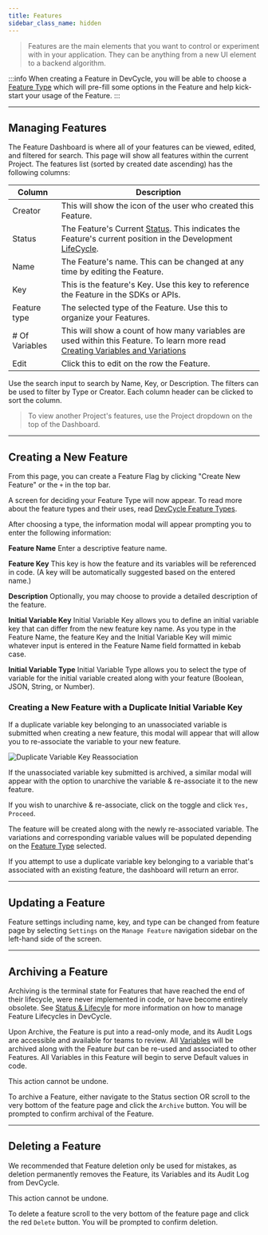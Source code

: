 ```yaml
---
title: Features
sidebar_class_name: hidden
---
```


> Features are the main elements that you want to control or experiment with in your application. They can be anything from a new UI element to a backend algorithm. 

:::info
When creating a Feature in DevCycle, you will be able to choose a [Feature Type](/platform/feature-management/feature-types) which will pre-fill some options in the Feature and help kick-start your usage of the Feature. 
:::

---

## Managing Features

The Feature Dashboard is where all of your features can be viewed, edited, and filtered for search. This page will show all features within the current Project. The features list (sorted by created date ascending) has the following columns:

|   Column     | Description                            |
|--------|----------------------------|
| Creator | This will show the icon of the user who created this Feature. |
| Status | The Feature's Current [Status](/platform/feature-management/status-and-lifecycle). This indicates the Feature's current position in the Development [LifeCycle](/platform/feature-management/status-and-lifecycle). |
| Name | The Feature's name. This can be changed at any time by editing the Feature. |
| Key | This is the feature's Key. Use this key to reference the Feature in the SDKs or APIs. |
| Feature type | The selected type of the Feature. Use this to organize your Features. |
| # Of Variables | This will show a count of how many variables are used within this Feature. To learn more read [Creating Variables and Variations](/essentials/variables-and-variations/variables) |
| Edit | Click this to edit on the row the Feature. |

Use the search input to search by Name, Key, or Description. The filters can be used to filter by Type or Creator. Each column header can be clicked to sort the column. 

> To view another Project's features, use the Project dropdown on the top of the Dashboard. 


---


## Creating a New Feature

From this page, you can create a Feature Flag by clicking "Create New Feature" or the `+` in the top bar. 

A screen for deciding your Feature Type will now appear. To read more about the feature types and their uses, read [DevCycle Feature Types](/platform/feature-management/feature-types).

After choosing a type, the information modal will appear prompting you to enter the following information:

**Feature Name**
Enter a descriptive feature name.

**Feature Key**
This key is how the feature and its variables will be referenced in code. (A key will be automatically suggested based on the entered name.)

**Description**
Optionally, you may choose to provide a detailed description of the feature.

**Initial Variable Key**
Initial Variable Key allows you to define an initial variable key that can differ from the new feature key name. As you type in the Feature Name, the feature Key and the Initial Variable Key will mimic whatever input is entered in the Feature Name field formatted in kebab case.

**Initial Variable Type**
Initial Variable Type allows you to select the type of variable for the initial variable created along with your feature (Boolean, JSON, String, or Number).

### Creating a New Feature with a Duplicate Initial Variable Key

If a duplicate variable key belonging to an unassociated variable is submitted when creating a new feature, this modal will appear that will allow you to re-associate the variable to your new feature.

![Duplicate Variable Key Reassociation](/feature-duplicate-initial-variable-key-modal.png)

If the unassociated variable key submitted is archived, a similar modal will appear with the option to unarchive the variable & re-associate it to the new feature.

If you wish to unarchive & re-associate, click on the toggle and click `Yes, Proceed`. 

The feature will be created along with the newly re-associated variable. The variations and corresponding variable values will be populated depending on the [Feature Type](/essentials/features) selected. 

If you attempt to use a duplicate variable key belonging to a variable that's associated with an existing feature, the dashboard will return an error. 

---

## Updating a Feature

Feature settings including name, key, and type can be changed from feature page by selecting `Settings` on the `Manage Feature` navigation sidebar on the left-hand side of the screen.

---

## Archiving a Feature

Archiving is the terminal state for Features that have reached the end of their lifecycle, were never implemented in code, or have become entirely obsolete. See [Status & Lifecyle](/platform/feature-management/status-and-lifecycle) for more information on how to manage Feature Lifecycles in DevCycle. 

Upon Archive, the Feature is put into a read-only mode, and its Audit Logs are accessible and available for teams to review. All [Variables](/essentials/variables-and-variations/variables) will be archived along with the Feature *but* can be re-used and associated to other Features. All Variables in this Feature will begin to serve Default values in code.

This action cannot be undone.

To archive a Feature, either navigate to the Status section OR scroll to the very bottom of the feature page and click the `Archive` button.  You will be prompted to confirm archival of the Feature.

---

## Deleting a Feature

We recommended that Feature deletion only be used for mistakes, as deletion permanently removes the Feature, its Variables and its Audit Log from DevCycle. 

This action cannot be undone.

To delete a feature scroll to the very bottom of the feature page and click the red `Delete` button. You will be prompted to confirm deletion.

